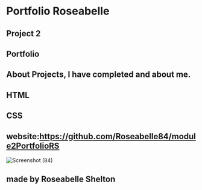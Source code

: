 
# Portfolio Roseabelle
## Project 2
## Portfolio 

## About Projects, I have completed and about me.
## HTML 
## CSS
## website:https://github.com/Roseabelle84/module2PortfolioRS
![Screenshot (84)](https://user-images.githubusercontent.com/103977896/170827876-8b3e2ed6-be29-49b9-8497-2df52b09ba72.png)


## made by Roseabelle Shelton
